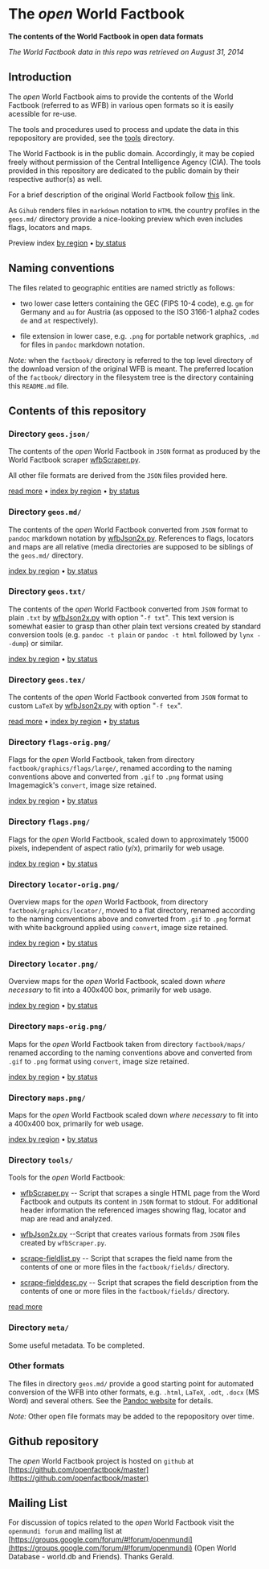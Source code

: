 
# The _open_ World Factbook

**The contents of the World Factbook in open data formats**

_The World Factbook data in this repo was retrieved on August 31, 2014_


## Introduction

The _open_ World Factbook aims to provide the contents of the
World Factbook (referred to as WFB) in various open formats so it is
easily acessible for re-use.

The tools and procedures used to process and update the data in this repopository 
are provided, see the [tools](tools/) directory.

The World Factbook is in the public domain. Accordingly, it may be copied 
freely without permission of the Central Intelligence Agency (CIA). 
The tools provided in this repository are dedicated to the public 
domain by their respective author(s) as well.

For a brief description of the original World Factbook follow
[this](SUMMARY.md) link. 

As ``Gihub`` renders files in ``markdown`` notation to ``HTML`` the country profiles 
in the ``geos.md/`` directory provide a nice-looking preview which even includes
flags, locators and maps.

Preview index [by region](geos.json/00-index-by-region.md)
• [by status](geos.json/00-index.md)


## Naming conventions

The files related to geographic entities are named strictly as follows:

* two lower case letters containing the GEC (FIPS 10-4 code), e.g. ``gm`` for Germany
  and ``au`` for Austria (as opposed to the ISO 3166-1 alpha2 codes
  ``de`` and ``at`` respectively).
      
* file extension in lower case, e.g. ``.png`` for portable network graphics,
  ``.md`` for files in ``pandoc`` markdown notation. 

*Note:* when the ``factbook/`` directory is referred to the top level directory 
of the download version of the original WFB is meant. The preferred location
of the ``factbook/`` directory in the filesystem tree is the directory 
containing this ``README.md`` file.


## Contents of this repository


### Directory ``geos.json/``

The contents of the _open_ World Factbook in ``JSON`` format as produced by 
the World Factbook scraper [wfbScraper.py](tools/wfbScraper.py). 

All other file formats are derived from the ``JSON`` files provided here.

[read more](README-json.md) 
• [index by region](geos.json/00-index-by-region.md)
• [by status](geos.json/00-index.md)


### Directory ``geos.md/``

The contents of the _open_ World Factbook converted from ``JSON`` format 
to ``pandoc`` markdown notation by [wfbJson2x.py](tools/wfbJson2x.py). 
References to flags, locators and maps are all relative (media directories are 
supposed to be siblings of the ``geos.md/`` directory. 

[index by region](geos.md/00-index-by-region.md) • 
[by status](geos.md/00-index.md)


### Directory ``geos.txt/``

The contents of the _open_ World Factbook converted from ``JSON`` format to plain 
``.txt`` by [wfbJson2x.py](tools/wfbJson2x.py) with option "``-f txt``". This text version 
is somewhat easier to grasp than other plain text versions created by 
standard conversion tools (e.g. ``pandoc -t plain`` or
``pandoc -t html`` followed by ``lynx --dump``) or similar.

[index by region](geos.txt/00-index-by-region.md)
• [by status](geos.txt/00-index.md) 


### Directory ``geos.tex/``

The contents of the _open_ World Factbook converted from ``JSON`` format to custom
``LaTeX`` by [wfbJson2x.py](tools/wfbJson2x.py) with option "``-f tex``". 

[read more](README-latex.md) 
• [index by region](geos.tex/00-index-by-region.md)
• [by status](geos.tex/00-index.md)


### Directory ``flags-orig.png/``

Flags for the _open_ World Factbook, taken from directory 
``factbook/graphics/flags/large/``, renamed 
according to the naming conventions above and
converted from ``.gif`` to ``.png`` format using Imagemagick's ``convert``,
image size retained.
 
[index by region](flags-orig.png/00-index-by-region.md) 
• [by status](flags-orig.png/00-index.md) 


### Directory ``flags.png/``

Flags for the _open_ World Factbook, scaled down to approximately 15000 pixels, 
independent of aspect ratio (y/x), primarily for web usage.

[index by region](flags.png/00-index-by-region.md)
• [by status](flags.png/00-index.md) 


### Directory ``locator-orig.png/``

Overview maps for the _open_ World Factbook, from directory 
``factbook/graphics/locator/``, moved to a flat
directory, renamed according to the naming conventions above and 
converted from ``.gif`` to ``.png`` format with white background applied using ``convert``,
image size retained.

[index by region](locator-orig.png/00-index-by-region.md)
• [by status](locator-orig.png/00-index.md) 


### Directory ``locator.png/``

Overview maps for the _open_ World Factbook, scaled down *where necessary* 
to fit into a 400x400 box, primarily for web usage.

[index by region](locator.png/00-index-by-region.md)
• [by status](locator.png/00-index.md)


### Directory ``maps-orig.png/``

Maps for the _open_ World Factbook taken from directory ``factbook/maps/`` 
renamed according to the naming conventions above and converted from 
``.gif`` to ``.png`` format using ``convert``, image size retained.

[index by region](maps-orig.png/00-index-by-region.md)
• [by status](maps-orig.png/00-index.md)


### Directory ``maps.png/``

Maps for the _open_ World Factbook scaled down *where necessary* to fit into 
a 400x400 box, primarily for web usage.

[index by region](maps.png/00-index-by-region.md)
• [by status](maps.png/00-index.md) 


### Directory ``tools/``

Tools for the _open_ World Factbook:  

* [wfbScraper.py](tools/wfbScraper.py) -- Script that scrapes a single HTML page from the 
  Word Factbook and outputs its content in ``JSON`` format to stdout. 
  For additional header information the referenced images showing flag, 
  locator and map are read and analyzed.

* [wfbJson2x.py](tools/wfbJson2x) --Script that creates various formats from ``JSON`` files created by
``wfbScraper.py``. 

* [scrape-fieldlist.py](tools/scrape-fieldlist.py) -- Script that scrapes the field name 
from the contents of one or more files in the ``factbook/fields/`` directory.

* [scrape-fielddesc.py](tools/scrape-fielddesc.py) -- Script that scrapes the field description from the 
contents of one or more files in the ``factbook/fields/`` directory.


[read more](tools/README.md) 


### Directory ``meta/``

Some useful metadata. To be completed.


### Other formats

The files in directory ``geos.md/`` provide a good starting point for automated conversion
of the WFB into other formats, e.g. ``.html``, ``LaTeX``, ``.odt``, ``.docx`` (MS Word) and 
several others. See the [Pandoc website](http://johnmacfarlane.net/pandoc/) for details.

*Note:* Other open file formats may be added to the repopository over time. 


## Github repository

The _open_ World Factbook project is hosted on ``github`` at 
[https://github.com/openfactbook/master](https://github.com/openfactbook/master)


## Mailing List

For discussion of topics related to the _open_ World Factbook visit the ``openmundi forum`` 
and mailing list at [https://groups.google.com/forum/#!forum/openmundi](https://groups.google.com/forum/#!forum/openmundi) 
(Open World Database - world.db and Friends). Thanks Gerald.
